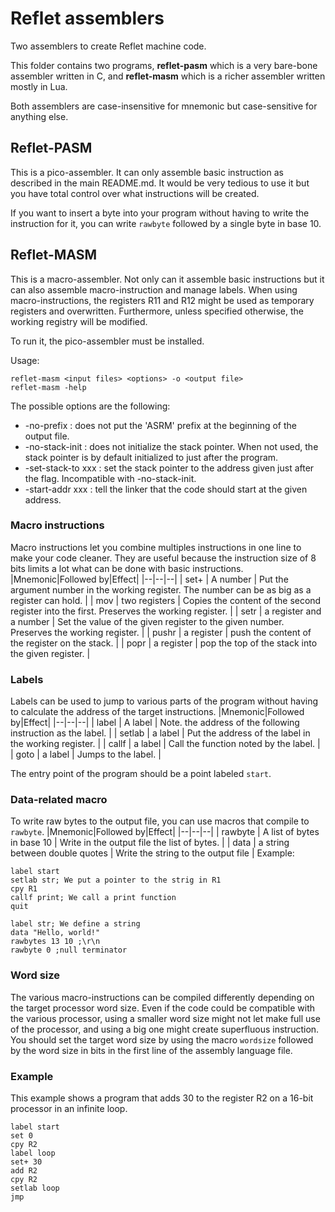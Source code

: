 # Reflet assemblers

Two assemblers to create Reflet machine code.

This folder contains two programs, **reflet-pasm** which is a very bare-bone assembler written in C, and **reflet-masm** which is a richer assembler written mostly in Lua.

Both assemblers are case-insensitive for mnemonic but case-sensitive for anything else.

## Reflet-PASM
This is a pico-assembler. It can only assemble basic instruction as described in the main README.md. It would be very tedious to use it but you have total control over what instructions will be created.

If you want to insert a byte into your program without having to write the instruction for it, you can write `rawbyte` followed by a single byte in base 10.

## Reflet-MASM
This is a macro-assembler. Not only can it assemble basic instructions but it can also assemble macro-instruction and manage labels. When using macro-instructions, the registers R11 and R12 might be used as temporary registers and overwritten. Furthermore, unless specified otherwise, the working registry will be modified.

To run it, the pico-assembler must be installed. 

Usage:
```
reflet-masm <input files> <options> -o <output file>
reflet-masm -help
```
The possible options are the following:
* -no-prefix : does not put the 'ASRM' prefix at the beginning of the output file.
* -no-stack-init : does not initialize the stack pointer. When not used, the stack pointer is by default initialized to just after the program.
* -set-stack-to xxx : set the stack pointer to the address given just after the flag. Incompatible with -no-stack-init.
* -start-addr xxx : tell the linker that the code should start at the given address. 

### Macro instructions
Macro instructions let you combine multiples instructions in one line to make your code cleaner. They are useful because the instruction size of 8 bits limits a lot what can be done with basic instructions. 
|Mnemonic|Followed by|Effect|
|--|--|--|
| set+ | A number | Put the argument number in the working register. The number can be as big as a register can hold. |
| mov | two registers | Copies the content of the second register into the first. Preserves the working register. |
| setr | a register and a number | Set the value of the given register to the given number. Preserves the working register. |
| pushr | a register | push the content of the register on the stack. |
| popr | a register | pop the top of the stack into the given register. |

### Labels
Labels can be used to jump to various parts of the program without having to calculate the address of the target instructions.
|Mnemonic|Followed by|Effect|
|--|--|--|
| label | A label | Note. the address of the following instruction as the label. |
| setlab | a label | Put the address of the label in the working register. |
| callf | a label | Call the function noted by the label. |
| goto | a label | Jumps to the label. |

The entry point of the program should be a point labeled `start`.

### Data-related macro
To write raw bytes to the output file, you can use macros that compile to `rawbyte`.
|Mnemonic|Followed by|Effect|
|--|--|--|
| rawbyte | A list of bytes in base 10 | Write in the output file the list of bytes. |
| data | a string between double quotes | Write the string to the output file |
Example:
```
label start
setlab str; We put a pointer to the strig in R1
cpy R1
callf print; We call a print function
quit

label str; We define a string
data "Hello, world!"
rawbytes 13 10 ;\r\n
rawbyte 0 ;null terminator

```

### Word size
The various macro-instructions can be compiled differently depending on the target processor word size. Even if the code could be compatible with the various processor, using a smaller word size might not let make full use of the processor, and using a big one might create superfluous instruction. You should set the target word size by using the macro `wordsize` followed by the word size in bits in the first line of the assembly language file.

### Example
This example shows a program that adds 30 to the register R2 on a 16-bit processor in an infinite loop.
```
label start
set 0
cpy R2
label loop
set+ 30
add R2
cpy R2
setlab loop
jmp
```

